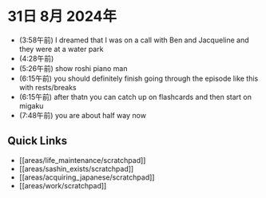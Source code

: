 # 31日 8月 2024年
- (3:58午前) I dreamed that I was on a call with Ben and Jacqueline and they were at a water park
- (4:28午前) 
- (5:26午前) show roshi piano man
- (6:15午前) you should definitely finish going through the episode like this with rests/breaks
- (6:15午前) after thatn you can catch up on flashcards and then start on migaku
- (7:48午前) you are about half way now





 



## Quick Links
- [[areas/life_maintenance/scratchpad]]
- [[areas/sashin_exists/scratchpad]]
- [[areas/acquiring_japanese/scratchpad]]
- [[areas/work/scratchpad]]
